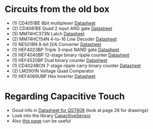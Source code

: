 # Circuits from the old box

* (1) CD4051BE 8bit multiplexer [Datasheet](cd4051b.pdf)
* (2) CD4081BE Quad 2 input AND gate [Datasheet](cd4081b.pdf)
* (5) MM74HC373N Latch [Datasheet](sn74hc373.pdf)
* (2) MM74HC154N 4-to-16 Line Decoder [Datasheet](MM74HC154.pdf)
* (1) NE5018N 8-bit D/A Converter [Datasheet](ne5018.pdf)
* (1) HEF4023BP Triple 3-input NAND gate [Datasheet](hef4023b.pdf)
* (1) HEF4040BP 12-stage binary ripple counter [Datasheet](hef4040b.pdf)
* (1) HEF4520BP Dual binary counter [Datasheet](hef4520b.pdf)
* (1) CD4024BCN 7-stage ripple carry binary counter [Datasheet](cd4024bc.pdf)
* (2) LM2901N Voltage Quad Comparator
* (1) HEF4069UBP Hex Inverter [Datasheet](hef4069ub.pdf)


# Regarding Capacitive Touch

* Good info in [Datasheet for QST608](QST608.pdf) (look at page 26 for drawings)
* Look into the library [CapacitiveSensor](https://playground.arduino.cc/Main/CapacitiveSensor/)
* Also [this page](https://bryanduxbury.com/2013/12/05/designing-a-capacitive-touch-wheel-in-openscad-and-eagle/) can be useful

